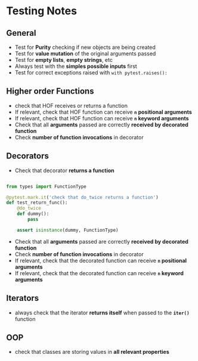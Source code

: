 # Testing Notes
## General
- Test for **Purity** checking if new objects are being created
- Test for **value mutation** of the original arguments passed
- Test for **empty lists**, **empty strings**, etc
- Always test with the **simples possible inputs** first
- Test for correct exceptions raised with `with pytest.raises():`

## Higher order Functions
- check that HOF receives or returns a function
- If relevant, check that HOF function can receive **`n` positional arguments**
- If relevant, check that HOF function can receive **`n` keyword arguments**
- Check that all **arguments** passed are correctly **received by decorated function** 
- Check **number of function invocations** in decorator

## Decorators
- Check that decorator **returns a function**
```python

from types import FunctionType

@pytest.mark.it('check that do_twice returns a function')
def test_return_func():
    @do_twice
    def dummy():
        pass

    assert isinstance(dummy, FunctionType)
```
- Check that all **arguments** passed are correctly **received by decorated function** 
- Check **number of function invocations** in decorator
- If relevant, check that the decorated function can receive **`n` positional arguments**
- If relevant, check that the decorated function can receive **`n` keyword arguments**

## Iterators
- always check that the iterator **returns itself** when passed to the **`iter()`** function

## OOP
- check that classes are storing values in **all relevant properties**